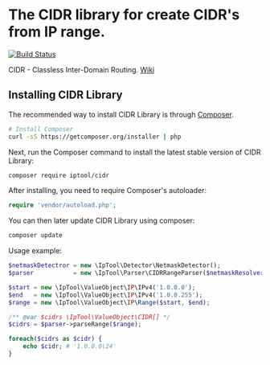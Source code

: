 # The CIDR library for create CIDR's from IP range.

[![Build Status](https://travis-ci.com/lionser/cidr.svg?branch=master)](https://travis-ci.com/dev-sl/cidr)

CIDR - Classless Inter-Domain Routing. [Wiki](https://en.wikipedia.org/wiki/Classless_Inter-Domain_Routing)

## Installing CIDR Library

The recommended way to install CIDR Library is through
[Composer](http://getcomposer.org).

```bash
# Install Composer
curl -sS https://getcomposer.org/installer | php
```

Next, run the Composer command to install the latest stable version of CIDR Library:

```bash
composer require iptool/cidr
```

After installing, you need to require Composer's autoloader:

```php
require 'vendor/autoload.php';
```

You can then later update CIDR Library using composer:

 ```bash
composer update
 ```

Usage example:

```php
$netmaskDetectror = new \IpTool\Detector\NetmaskDetector();
$parser           = new \IpTool\Parser\CIDRRangeParser($netmaskResolver);

$start = new \IpTool\ValueObject\IP\IPv4('1.0.0.0');
$end   = new \IpTool\ValueObject\IP\IPv4('1.0.0.255');
$range = new \IpTool\ValueObject\IP\Range($start, $end);

/** @var $cidrs \IpTool\ValueObject\CIDR[] */
$cidrs = $parser->parseRange($range);

foreach($cidrs as $cidr) {
    echo $cidr; # '1.0.0.0\24'
}
```
